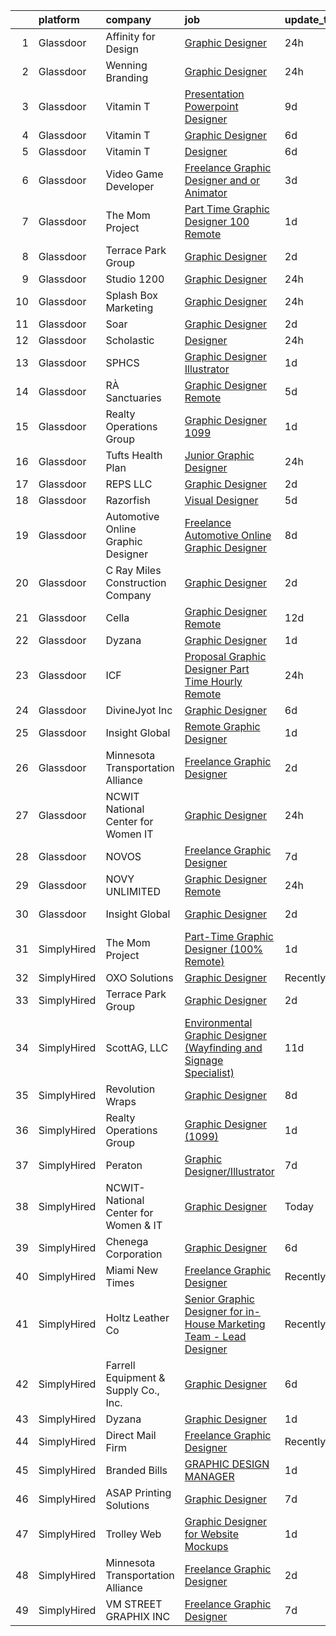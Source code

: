 

|    | platform    | company                              | job                                                                                                                                                                                                                                                                                                                                                                                                                                                                                                                                                                                                                                                                                                                                                                                                                                                                                                                                                                                                                                                                                                             | update_time   | location        |
|---:|:------------|:-------------------------------------|:----------------------------------------------------------------------------------------------------------------------------------------------------------------------------------------------------------------------------------------------------------------------------------------------------------------------------------------------------------------------------------------------------------------------------------------------------------------------------------------------------------------------------------------------------------------------------------------------------------------------------------------------------------------------------------------------------------------------------------------------------------------------------------------------------------------------------------------------------------------------------------------------------------------------------------------------------------------------------------------------------------------------------------------------------------------------------------------------------------------|:--------------|:----------------|
|  1 | Glassdoor   | Affinity for Design                  | [Graphic Designer](https://www.glassdoor.com/partner/jobListing.htm?pos=121&ao=1136043&s=58&guid=00000182afbd09afb1cade1698202b15&src=GD_JOB_AD&t=SR&vt=w&ea=1&cs=1_abce9d60&cb=1660805778156&jobListingId=1008076846950&jrtk=3-0-1ganrq2egkf0k801-1ganrq2evimbv800-3e361e73475e4a8d-)                                                                                                                                                                                                                                                                                                                                                                                                                                                                                                                                                                                                                                                                                                                                                                                                                          | 24h           | Remote          |
|  2 | Glassdoor   | Wenning Branding                     | [Graphic Designer](https://www.glassdoor.com/partner/jobListing.htm?pos=104&ao=1110586&s=58&guid=00000182afbd09afb1cade1698202b15&src=GD_JOB_AD&t=SR&vt=w&ea=1&cs=1_84d41590&cb=1660805778154&jobListingId=1008076330362&cpc=B101C867B3EF2D75&jrtk=3-0-1ganrq2egkf0k801-1ganrq2evimbv800-c485980670948cf3--6NYlbfkN0D0ZqxdZg2TwcIemQ4yr89eGinLCR7bn2QHXosobzuZILo9zeyiR6UThHd_NX6BBzL1JwMeWMYkNuVdhl0JqmLx_D-bFfIvV3M0Qf_18-6v7B3YE5fdFXRv9a6-l1g2faVP8YuQ5Rb4ve7DfEtK21COq-5JkBPlfe88Apxx3bfn2URnVq3gmSttj2mCXXN8Qzvr_SA2z4xJR941MCnT7hcnp-1ker0Y57lN5GF4pp-haUl7wD5jUxsKwzSxW-wWJ0UidAQEGiM2ZLAywX349Z2Iw8Kw7QPI-ReqnyL0xylXpYGh83MbJIX2lA2oZUGZdRa5rIjoinp_6PuWAmlM_oNqdS5ofoaoiMQ0tHXByh-hg_jEw63IzBTloUIsB2g_SIJYLrN9pM_hqaYazqCoNsfHazj71iBv37wGBaL_-RCkKjFpeQ53erLsK80EyxwzVhd9aPBDyJuXERlW9oJhQ30DYgYkmje8v3mCgMTgfWoRoTq6QHzSpjwA-UB5IhYBc_k%3D)                                                                                                                                                                                                                                                       | 24h           | Remote          |
|  3 | Glassdoor   | Vitamin T                            | [Presentation   Powerpoint Designer](https://www.glassdoor.com/partner/jobListing.htm?pos=113&ao=1110586&s=58&guid=00000182afbd09afb1cade1698202b15&src=GD_JOB_AD&t=SR&vt=w&cs=1_37490f19&cb=1660805778155&jobListingId=1008060440907&cpc=F41FEAB56D215062&jrtk=3-0-1ganrq2egkf0k801-1ganrq2evimbv800-7b125b6b6891fb07--6NYlbfkN0DMrcEu7yrtATojKJA7cEzGQ3FdRGWLh0CZQInL4ECGI6k5tN82kdM0cJmh4vC7Ggg4SHAspzko-y_G6PS2Oo9RHeR2BOLdDx4Oruep3pZDaiDQn5e4aDrmx7JJJjymfqOfiEVOHXjXgZhAc887K4GFUufqTYIoc9RhEJjXorDCCC4QbKcidvX3GJstW9gs-cnNYdFRC97dyzYYlZvSAa_fOeSfo4HQxm9QfAo-UU9ExHkzWPT5AFn1WBmeXt_sG0uDQGu27hxzQVUMuKH35OpDAmX_ggkyfvmozDBHxziowUrwJEPLEzuQWHYx7FuuenI09Y3u1an2ZuWsa-gSRNVAG8sTwV1oedZuQDq6DsVvkCSZBYrVfmABGq0fYzKzzPTUxtshozpY0jGUhM-7UpK9RvGXrAKY-DS6UHziMtWbNWTb9BFw2ijndNBDboMIp9NOuIjb-ih-c5CQZg-pZmWkJRmUjMj0gxFSmLeMOT4t9Q%3D%3D)                                                                                                                                                                                                                                                            | 9d            | Dallas, TX      |
|  4 | Glassdoor   | Vitamin T                            | [Graphic Designer](https://www.glassdoor.com/partner/jobListing.htm?pos=109&ao=1110586&s=58&guid=00000182afbd09afb1cade1698202b15&src=GD_JOB_AD&t=SR&vt=w&cs=1_fcc26c24&cb=1660805778155&jobListingId=1008067438895&cpc=654405A9B1E0A9F5&jrtk=3-0-1ganrq2egkf0k801-1ganrq2evimbv800-aa8d4b2969764c0a--6NYlbfkN0DMrcEu7yrtATojKJA7cEzGQ3FdRGWLh0CZQInL4ECGI6k5tN82kdM0OKoro5eXmjqX99AmRX3Yw8ylM-wLnEvZqG-uz_R90RAnifz3vfQyi2zn8L0YdWanDjOweLKNtRuRAJV6LSBD2l1AgUfzcx6YopJLBYgVGW_Eo8j9UQBVvOUqq1ryt4vimu2RAnsFJmb48P4TChEF4BqLC3yHNtW5j-KIu2_jHCd7KYEY-mkiieXl4sQpUT1vtBvBY5yz9BlI7efp1F8r0cuY7eOMjvde1thVt1FnF6JwRXjSjVrZLIoJonXIHwMdLQcuEsLkOJPZIE0dnXPEbv8otPsiaUQo6-xlgdHxPLixcBvP6qXCIQ5DG3JwmOb-MA6mNTDAqU10BL0QDn9aKpn6ZZPrNFIgH3_WI_F5Y2alNjUjuCOTndacwt5YGrW3UqDG7cmBVBEGZo3gxCRJB-lHZb7WaD4tvPX0NxY2AOg%3D)                                                                                                                                                                                                                                                                                            | 6d            | Remote          |
|  5 | Glassdoor   | Vitamin T                            | [Designer](https://www.glassdoor.com/partner/jobListing.htm?pos=111&ao=1110586&s=58&guid=00000182afbd09afb1cade1698202b15&src=GD_JOB_AD&t=SR&vt=w&cs=1_8e1b389c&cb=1660805778155&jobListingId=1008067123848&cpc=654405A9B1E0A9F5&jrtk=3-0-1ganrq2egkf0k801-1ganrq2evimbv800-e8bbcd048685fe7b--6NYlbfkN0DMrcEu7yrtATojKJA7cEzGQ3FdRGWLh0CZQInL4ECGI6k5tN82kdM0OKoro5eXmjqyzEVUZnlHG5W5HgnjTC88c-rcu1gh7x9eskjIywpRYjw4aPvuzrFE_U9arxAWHvN-40LF8fAsb7feK6r0Bueh0bE4oowYdzlMtoGhnjVvnbXYBet9PUQxY-PIu9idncU34nxM2xX1cxSsBFVT213R7BiMSUfJo5XnnQyQbx5u5LXU7Fd_SYPLeDFqAqp8Z2PBe1PRd8RnWgrxoa2dqETkqhTmKhAYw9NL5-sCqQOa9S0wOqv02k0IS997a0N3hf52-Jth-NSyIkB_QCdHhExtVrVM6tvBAjl1SiIwytoBaGyV_otAlh4cvEV2pLucElSwai8b2bLxWIx97nYgK_qYkoionz6KmJ7cIyRe2jqYL7Q7Y6BCs6YoPvBo8dWxBwaWLua5FNk5rAgUhS2ouiyNjhrKOdvRYp8%3D)                                                                                                                                                                                                                                                                                                    | 6d            | Remote          |
|  6 | Glassdoor   | Video Game Developer                 | [Freelance Graphic Designer and or Animator](https://www.glassdoor.com/partner/jobListing.htm?pos=130&ao=1136043&s=58&guid=00000182afbd09afb1cade1698202b15&src=GD_JOB_AD&t=SR&vt=w&ea=1&cs=1_9d953e76&cb=1660805778157&jobListingId=1008070452913&jrtk=3-0-1ganrq2egkf0k801-1ganrq2evimbv800-793317e3e59669ea-)                                                                                                                                                                                                                                                                                                                                                                                                                                                                                                                                                                                                                                                                                                                                                                                                | 3d            | Remote          |
|  7 | Glassdoor   | The Mom Project                      | [Part Time Graphic Designer  100  Remote ](https://www.glassdoor.com/partner/jobListing.htm?pos=108&ao=1110586&s=58&guid=00000182afbd09afb1cade1698202b15&src=GD_JOB_AD&t=SR&vt=w&cs=1_cf9bab86&cb=1660805778155&jobListingId=1008074275055&cpc=32EE424DE2B657EB&jrtk=3-0-1ganrq2egkf0k801-1ganrq2evimbv800-330ebd277f8126b8--6NYlbfkN0BDp_epf89aHDQhKpPegNJQ_ldQpEFZQsM9OcONMGxWx6pU56EKHF58QjVdAUvn2gX7La79Eyvjo0EYVnD72n8EaWrNnGwFGjAghniODtMkO-hKY88_AQtjaniY-Nm79hJJ9Ujq8EX508Fc0VbdHan5vkkbmIkPK6GbLeoeEJuIUQnP4Ew5ld3OSE543pFOD1DSE-CMTkOJBZPWgqOPKRui052WRkL9f5xbVBmRKTtJrZ4IYUr_Nt4DkGOGd0uTBD1-6dEpIvz3JT5UJbdiy2HA5f0NwVj4yd-MKamiWMQ0iJ8S-0a2KsL8Tu_obO7vPjuWwlrCl6EgtBIxb0C_9NewrcobCWeG_0Y2TnnpNyG-dEu0T9zJXjzL0Y-mWAfaHUxuT9TJb4rl6BqFqIddzW8gGYv_xwWHIE6KAUqFr5JqE_7XHZOLAmVlQgMdcxNEokC8GqQKR14iuCxBZGJJWGV3nsoZu6xenRpNaEKdjtrYN8TXaA1wwMfNIqZCZjTbK3udt6SbDO4fIeecLW4iPWJGpxq5vvQrqubzC8sSjNKYbOKPth4z34f7i8hGTO-5fcyMdvAKplqYhA%3D%3D)                                                                                                                                                      | 1d            | Remote          |
|  8 | Glassdoor   | Terrace Park Group                   | [Graphic Designer](https://www.glassdoor.com/partner/jobListing.htm?pos=101&ao=1110586&s=58&guid=00000182afbd09afb1cade1698202b15&src=GD_JOB_AD&t=SR&vt=w&ea=1&cs=1_5d93ded9&cb=1660805778154&jobListingId=1008071771163&cpc=723ADC3DFE402989&jrtk=3-0-1ganrq2egkf0k801-1ganrq2evimbv800-1d00a75cd6ac082a--6NYlbfkN0Bo_CM2a8GgFIiw_-9fb5ug3xmG_MFCzpxBl7ntROtVZTUTxHtYlRzz3lw_bP8ctj5GdDi05X6UjoVBm9mDJGIGWdcVjIqK8pDDmJmd-nspBUEUl_wy8LI9qwPmmidA7fEAc2HS7zcIM2VU1Lo_Z70hDIeXVdpCHNHoxpNIJTTu-2WsIY3EVyCX3PRbQ8PWsN8vLlRe7kNzkIV6lQ_W5oiMjwuRZWWixdJzWINJviKEDjUamb8j93-LexeJ_XOQeHl6C1E-H72YCmXUYajfs47EfwMM3BZBqtees16rCGKP2zmsOX3tk-UpjLh31yxwmcVFGk2IIDlIDn7ILHs8dS4j0_ORn6fCqqir_aoiJ9mWNIvbtrpQSCTqAZ6tnuDiaFtvZKgAGAPYMAlzuA4--c6OVjXVxzlON8szlAQS2bFsL0F_TyQqXoberuFbmtKGBQjlNENcWKX-AahPIC1kpa8v7vaue500dEsN0_DcuwUBpuX5oh4DU4ip)                                                                                                                                                                                                                                                                     | 2d            | Remote          |
|  9 | Glassdoor   | Studio 1200                          | [Graphic Designer](https://www.glassdoor.com/partner/jobListing.htm?pos=117&ao=1136043&s=58&guid=00000182afbd09afb1cade1698202b15&src=GD_JOB_AD&t=SR&vt=w&ea=1&cs=1_728c700d&cb=1660805778156&jobListingId=1008076499242&jrtk=3-0-1ganrq2egkf0k801-1ganrq2evimbv800-27a5acb974c1b6ef-)                                                                                                                                                                                                                                                                                                                                                                                                                                                                                                                                                                                                                                                                                                                                                                                                                          | 24h           | Millburn, NJ    |
| 10 | Glassdoor   | Splash Box Marketing                 | [Graphic Designer](https://www.glassdoor.com/partner/jobListing.htm?pos=103&ao=1110586&s=58&guid=00000182afbd09afb1cade1698202b15&src=GD_JOB_AD&t=SR&vt=w&ea=1&cs=1_1b8fb16c&cb=1660805778154&jobListingId=1008076304705&cpc=7095061949A44974&jrtk=3-0-1ganrq2egkf0k801-1ganrq2evimbv800-d7a16c943990c564--6NYlbfkN0C2ruSLbldHgJRxGqX58M4ekFWuaOJ1Xy3nZgzYPyc2K4UJMQOsbEgOIcm169CUs25xU0PcQLCgJ6GPFtSL0QFgvy6B0CeP3y-taUoya5e91fWrYzHLC1NAGEZqqOamuUeEhRp7WRo-PJWF8NVa_JK04x382KPEWgru9GxVBsT-DTe0ntIHRHeP0SY7O-pFFb7XRKiVZJU6kWZPw01ByAriXoBhRxAd2vpZM-Ycf5sdHMj7JxLQhndz6VbPanKVk-0YC5odnh9EHGYyVKYtO6UCXw6NgkfaelWMwkHHnbrraY3gtsNI_aJhfQuBPXg04J6NYzoYU7Yx1Ath2bAEfyZKiKvZ9Ul82xJsKy4_l6q_e81zZ8JRxMajpgYLJL4253kcemkqP079hM1EYttBYvD6I-e0WrTseSwhogTgzx1u6ctS_ndd3DrWSfsFBXApIDZjYLSN7ITrgWp8iaE_KW10hE-gRziMP7qCJFjhT0ZAG2heYESALNwkcvMe38n8EBkr0uLXizeHwQ%3D%3D)                                                                                                                                                                                                                                         | 24h           | Remote          |
| 11 | Glassdoor   | Soar                                 | [Graphic Designer](https://www.glassdoor.com/partner/jobListing.htm?pos=128&ao=1136043&s=58&guid=00000182afbd09afb1cade1698202b15&src=GD_JOB_AD&t=SR&vt=w&ea=1&cs=1_ff9cf0a4&cb=1660805778156&jobListingId=1008072724127&jrtk=3-0-1ganrq2egkf0k801-1ganrq2evimbv800-722e3f9ec8766636-)                                                                                                                                                                                                                                                                                                                                                                                                                                                                                                                                                                                                                                                                                                                                                                                                                          | 2d            | Remote          |
| 12 | Glassdoor   | Scholastic                           | [Designer](https://www.glassdoor.com/partner/jobListing.htm?pos=122&ao=1136043&s=58&guid=00000182afbd09afb1cade1698202b15&src=GD_JOB_AD&t=SR&vt=w&cs=1_3f29c440&cb=1660805778156&jobListingId=1008077088656&jrtk=3-0-1ganrq2egkf0k801-1ganrq2evimbv800-26289974226b13d3-)                                                                                                                                                                                                                                                                                                                                                                                                                                                                                                                                                                                                                                                                                                                                                                                                                                       | 24h           | Florida         |
| 13 | Glassdoor   | SPHCS                                | [Graphic Designer Illustrator](https://www.glassdoor.com/partner/jobListing.htm?pos=102&ao=1110586&s=58&guid=00000182afbd09afb1cade1698202b15&src=GD_JOB_AD&t=SR&vt=w&ea=1&cs=1_7f4383ef&cb=1660805778154&jobListingId=1008074283382&cpc=B101C867B3EF2D75&jrtk=3-0-1ganrq2egkf0k801-1ganrq2evimbv800-2a72cb7d6b3f9410--6NYlbfkN0Bi-g4OEguhQEx4pjzkmulzkFDPdVMQm6g82nLRMcVRUF5sKbzF-Q1eYkv0t9mq9R9KH19frlOITwmoHFU-9TEn7vGqjbj77RxIrSR7VdncGUwsi2Sm9TVJaiF0W9z9xa2ZMicEFrvtAL3-AW67ZvlXtTNXImf8kei1TlJFA8fYZL9-hLHSJBC9XB7HO-2M2nY1gPA8xFnwta6LXJAYWYV7vXoOnmnsHNlULgnCqIqLWWH_evPF5SKNkhNNbQPgBpGR6Cg0WsCWkPY3ahjv6ic05IseE8tL18w-Q6JeS3dB3gVsm_PQ6MQcp9GkTq93kQox2-6Q7JV3Fyv56BjALqEmYIVHZunuhnU7s9aUQs-fxdFPQfB7DQ4lZub0eui7EwAvQnIu_6Mw63xbL9rTua_NcVihrmsSdFTsriDARZsmm8txg1s3ILHnYja2J6zLBP8bRHf8D8ju95Bd1e2BKn4LgamTjs5E9VoNQejY0-bM_R9v80DkwYkm-t0504ftdms%3D)                                                                                                                                                                                                                                           | 1d            | Remote          |
| 14 | Glassdoor   | RÀ Sanctuaries                       | [Graphic Designer   Remote](https://www.glassdoor.com/partner/jobListing.htm?pos=116&ao=1136043&s=58&guid=00000182afbd09afb1cade1698202b15&src=GD_JOB_AD&t=SR&vt=w&ea=1&cs=1_c324eb58&cb=1660805778155&jobListingId=1008068962593&jrtk=3-0-1ganrq2egkf0k801-1ganrq2evimbv800-0ae8cea657eda345-)                                                                                                                                                                                                                                                                                                                                                                                                                                                                                                                                                                                                                                                                                                                                                                                                                 | 5d            | Billings, MT    |
| 15 | Glassdoor   | Realty Operations Group              | [Graphic Designer  1099 ](https://www.glassdoor.com/partner/jobListing.htm?pos=120&ao=1136043&s=58&guid=00000182afbd09afb1cade1698202b15&src=GD_JOB_AD&t=SR&vt=w&ea=1&cs=1_06eb8845&cb=1660805778156&jobListingId=1008074211188&jrtk=3-0-1ganrq2egkf0k801-1ganrq2evimbv800-1734b7b58fd6ba06-)                                                                                                                                                                                                                                                                                                                                                                                                                                                                                                                                                                                                                                                                                                                                                                                                                   | 1d            | Remote          |
| 16 | Glassdoor   | Tufts Health Plan                    | [Junior Graphic Designer](https://www.glassdoor.com/partner/jobListing.htm?pos=115&ao=1136043&s=58&guid=00000182afbd09afb1cade1698202b15&src=GD_JOB_AD&t=SR&vt=w&cs=1_ef596ad4&cb=1660805778155&jobListingId=1008076584296&jrtk=3-0-1ganrq2egkf0k801-1ganrq2evimbv800-7dde6f76d0b004b1-)                                                                                                                                                                                                                                                                                                                                                                                                                                                                                                                                                                                                                                                                                                                                                                                                                        | 24h           | Remote          |
| 17 | Glassdoor   | REPS  LLC                            | [Graphic Designer](https://www.glassdoor.com/partner/jobListing.htm?pos=123&ao=1136043&s=58&guid=00000182afbd09afb1cade1698202b15&src=GD_JOB_AD&t=SR&vt=w&ea=1&cs=1_d310f5c9&cb=1660805778156&jobListingId=1008072470944&jrtk=3-0-1ganrq2egkf0k801-1ganrq2evimbv800-4b9c18e6a2eef5c9-)                                                                                                                                                                                                                                                                                                                                                                                                                                                                                                                                                                                                                                                                                                                                                                                                                          | 2d            | Remote          |
| 18 | Glassdoor   | Razorfish                            | [Visual Designer](https://www.glassdoor.com/partner/jobListing.htm?pos=127&ao=1136043&s=58&guid=00000182afbd09afb1cade1698202b15&src=GD_JOB_AD&t=SR&vt=w&ea=1&cs=1_5cb00fc7&cb=1660805778156&jobListingId=1008069448320&jrtk=3-0-1ganrq2egkf0k801-1ganrq2evimbv800-25e2e01d5867b217-)                                                                                                                                                                                                                                                                                                                                                                                                                                                                                                                                                                                                                                                                                                                                                                                                                           | 5d            | Chicago, IL     |
| 19 | Glassdoor   | Automotive Online Graphic Designer   | [Freelance Automotive Online Graphic Designer](https://www.glassdoor.com/partner/jobListing.htm?pos=112&ao=1110586&s=58&guid=00000182afbd09afb1cade1698202b15&src=GD_JOB_AD&t=SR&vt=w&ea=1&cs=1_a3952131&cb=1660805778155&jobListingId=1008062665826&cpc=FA84DF7EA1EC2398&jrtk=3-0-1ganrq2egkf0k801-1ganrq2evimbv800-e6cba8c07fc3ce8d--6NYlbfkN0DErd5I9McD7cRkBvdvpgLNNu9G_nar-sNj4cKQCjkRCIjXfPSy6d0xbkvT_D_ecSKPU5kzDGHqsOjaScAUUXJUGrP7g0KKBrC0EO4e1OLVkrrVXnn7f-vdUbM7rPXDvMD-B57H2IXrZzXhxrBqvEGn4_HY80ZEM-UwUUpuvLDQnlVgBdCbn-mi4t41Tci38kxh_KT5p1TPOfBZj5gbbexw-dWSKRxWw3mXfubGxr0VyCUIJ5w7ZFyG2Qj12w286y9EMSXyqmdXnYmIOi9DPFz5UoCwr4kBxPX89k7kD1UYKyF-zKdxnxUICWnXF45eooA6a7wXaZhXJA-cjfiEdlgRnvWv4aOI6p1pF4yNViv52eTOqfLd5PuhFLtsMcwSQ4Qb33E74sBbOTId-AERipYrbXUrmM2YrdnrMKFzx7KCgGlcryEjNkJN7QLoQksqvnj9IMOcO3CgkGPLnzgrZFi7juvj-Qy7Wrgg5TEmLYkr06z9OR8A5WtEhpJN1orL3zVT1b7MQOV_6CRR3OTIU1xwbhaN3rFV2pw%3D)                                                                                                                                                                                           | 8d            | Remote          |
| 20 | Glassdoor   | C Ray Miles Construction Company     | [Graphic Designer](https://www.glassdoor.com/partner/jobListing.htm?pos=126&ao=1136043&s=58&guid=00000182afbd09afb1cade1698202b15&src=GD_JOB_AD&t=SR&vt=w&ea=1&cs=1_b53efbf5&cb=1660805778156&jobListingId=1008072324459&jrtk=3-0-1ganrq2egkf0k801-1ganrq2evimbv800-163c6df2496e2824-)                                                                                                                                                                                                                                                                                                                                                                                                                                                                                                                                                                                                                                                                                                                                                                                                                          | 2d            | Remote          |
| 21 | Glassdoor   | Cella                                | [Graphic Designer  Remote ](https://www.glassdoor.com/partner/jobListing.htm?pos=106&ao=1110586&s=58&guid=00000182afbd09afb1cade1698202b15&src=GD_JOB_AD&t=SR&vt=w&cs=1_f7a10519&cb=1660805778155&jobListingId=1008055100464&cpc=8795CF9063CD573D&jrtk=3-0-1ganrq2egkf0k801-1ganrq2evimbv800-8a21539ff37dcdf0--6NYlbfkN0ABL5jwqrJX8j4-zsE1pdctockIOMh3bUiDojLxDHSgft-IBPHc-ugKxXUaFJpc9ddl6vOEnOsXPysqrjtM0iNgqtRTLvWMnSGnxWTTpevr33enHPKvmeiN2j5AHOW80dhcByS70jb9Pg4Nn-OYaqNkCkgWk0AbKBiPIythtbGon_lFVnCjQ4CwXEILHGDQJ7TXD8zAUvOK4Ns3aqZBfmb0uOpeWmViIgKCuMSaSEXpQaPREg12sFl7WL-vNMG3F7gxZ3Hkp1yPTUAgNR9zi4evw5wLIHUKdlP28lboMNwb6r9R_Z6CqXx68h2cbEpiJJne4xHB1DXf_rTIbxZI7_e-ON-fPAh_mvHoTEoamdlMeL4F3KHsc4-AWJL7Tm1MwSh22X4fP3_xnzhposS5r2drT-QnT3GDw14Q0xvZDK_rZVlx3p1NVtDcOiAQQp815xNAUzbM_wwMdgPagWOApEiAw-drstPZ-VO0V9xECdHFVQK0QQihLE4iOPRe1STeaRKpuHyV3PKkJ2tzrxlowadKv95jo9Vh8tVsbtF21udlUyfDcLnwVYTRszBq-VyABk5dT1Pipo3XEH-1bj-7dnZ1X1dVpZgSaz15BjLoO3GP5jtxe42SqTuS7V18Bzb0ZLMJaEYEVjshq7Bc6tokt62xPtykIG-XTL-lX5OCnVpeU1BzLiB3aMo5jmQ2KiH9xKdTqLpXCxsVkzNGPDPTHdrXqEXQjWCnVFSg4SWzT8QDUe7s529hkPPl) | 12d           | Bridgewater, NJ |
| 22 | Glassdoor   | Dyzana                               | [Graphic Designer](https://www.glassdoor.com/partner/jobListing.htm?pos=119&ao=1136043&s=58&guid=00000182afbd09afb1cade1698202b15&src=GD_JOB_AD&t=SR&vt=w&ea=1&cs=1_79427019&cb=1660805778156&jobListingId=1008074409889&jrtk=3-0-1ganrq2egkf0k801-1ganrq2evimbv800-4da9dba61733c90e-)                                                                                                                                                                                                                                                                                                                                                                                                                                                                                                                                                                                                                                                                                                                                                                                                                          | 1d            | Remote          |
| 23 | Glassdoor   | ICF                                  | [Proposal Graphic Designer   Part Time  Hourly  Remote ](https://www.glassdoor.com/partner/jobListing.htm?pos=124&ao=1136043&s=58&guid=00000182afbd09afb1cade1698202b15&src=GD_JOB_AD&t=SR&vt=w&cs=1_2907d190&cb=1660805778156&jobListingId=1008076406061&jrtk=3-0-1ganrq2egkf0k801-1ganrq2evimbv800-0d2cb1f4aa537b3f-)                                                                                                                                                                                                                                                                                                                                                                                                                                                                                                                                                                                                                                                                                                                                                                                         | 24h           | Virginia        |
| 24 | Glassdoor   | DivineJyot Inc                       | [Graphic Designer](https://www.glassdoor.com/partner/jobListing.htm?pos=129&ao=1136043&s=58&guid=00000182afbd09afb1cade1698202b15&src=GD_JOB_AD&t=SR&vt=w&ea=1&cs=1_f64f6f45&cb=1660805778157&jobListingId=1008067095860&jrtk=3-0-1ganrq2egkf0k801-1ganrq2evimbv800-154213a4f209e091-)                                                                                                                                                                                                                                                                                                                                                                                                                                                                                                                                                                                                                                                                                                                                                                                                                          | 6d            | Remote          |
| 25 | Glassdoor   | Insight Global                       | [Remote Graphic Designer](https://www.glassdoor.com/partner/jobListing.htm?pos=107&ao=1110586&s=58&guid=00000182afbd09afb1cade1698202b15&src=GD_JOB_AD&t=SR&vt=w&ea=1&cs=1_574cdb48&cb=1660805778155&jobListingId=1008074712810&cpc=F41FEAB56D215062&jrtk=3-0-1ganrq2egkf0k801-1ganrq2evimbv800-fb366ee89e6fc0e8--6NYlbfkN0BKkHZu3wF05EeDimN_p6sYpKCMArvwa95YdH7UpkaBCkTAlOdu2lVgOjnIvSmYTqfdgaR_BWnDQExihk1U2JzHs5oQvI8sAJQzTyHbfsiQgVyC-EDoQSchdQFT8cHD93EpIKcat8Nf6HqkcKaW0PeTDGa0fltAZD0N4uBrCf135fxZ4BNnrG9IqfOziX9pDSHN75010bC1toa2E_SZ4EdQ2p8adtfthfy4XN5ECvvwq7K7a3p4dp3J1WmWdjz4sus5Xq1pYqrrwpbuZhqHsrgAex2HodvtHAMhnO9U_mF93XxpVjgA7jDcsKl7UX_vqjL_ksmLDZDM1sX8KtJRlyWBIDNDuG54Y6K_lwKPrCaYvDbX_03vSzad09DNQpPgweugdKneFg7HBwNksjJDOwUsjAR3lCYlG7S14wiejrVYyyzO90StYAmoIu1FeqJgqqodbFFcoHukxoykRt5qj6oClfb58CcVyGHR6KbdkzuYKUAU038_5cFn87D-rskrkHdtY440B0dXQA%3D%3D)                                                                                                                                                                                                                                  | 1d            | Remote          |
| 26 | Glassdoor   | Minnesota Transportation Alliance    | [Freelance Graphic Designer](https://www.glassdoor.com/partner/jobListing.htm?pos=105&ao=1110586&s=58&guid=00000182afbd09afb1cade1698202b15&src=GD_JOB_AD&t=SR&vt=w&ea=1&cs=1_28fa8f2c&cb=1660805778155&jobListingId=1008072021895&cpc=2CAED5C921A5F994&jrtk=3-0-1ganrq2egkf0k801-1ganrq2evimbv800-ee6ff1d4bb3c0db0--6NYlbfkN0AYIUAOTS_slK1hxyk2KdLG8WZHXXsjSj694b9_x2q8aXeLO7nns8aawagvYkuNcE8mgQMH7ipWWSgfauYF0FYvvlKAuSQlWWdLSDic2zZNiIlWNgiV-y_X91g2oOa1y8PkvIVX_8Tm-MsWj2oe7qW1n_JzxOLrZtKmGNOEGiH7NuvHKyygc-IzGXipqWHXCEFzXQlhJbl7DgydgFAploodEYSdfKSluq3FdtGXuZnceiRcH_GTnzNHNxZVi-6LZsyYWbxxm6KpB0TCL3SdjftXZXeYeKYqN0pT1eR_mWstOsjT1RL4BkWxfa-p1oOMTcl7lKj8e-KVJUeNQMWflTmrb_5mmSmGLioJgyFB4GU14LW7vjJaEFLPb-7BafcxvkVAb-T8SG0E7yf18Gvk3-magZP-eD0FwltD1vsjxME_5YjFRpuznT-RAZLrDn8oDjbbVyS6a0AY9MScdlses6GgIMVPt526HittFd2E9JIhagAXwgtWWe9p)                                                                                                                                                                                                                                                           | 2d            | Remote          |
| 27 | Glassdoor   | NCWIT National Center for Women   IT | [Graphic Designer](https://www.glassdoor.com/partner/jobListing.htm?pos=118&ao=1136043&s=58&guid=00000182afbd09afb1cade1698202b15&src=GD_JOB_AD&t=SR&vt=w&ea=1&cs=1_dc1fa77c&cb=1660805778156&jobListingId=1008076255952&jrtk=3-0-1ganrq2egkf0k801-1ganrq2evimbv800-a2a2e66200296c62-)                                                                                                                                                                                                                                                                                                                                                                                                                                                                                                                                                                                                                                                                                                                                                                                                                          | 24h           | Remote          |
| 28 | Glassdoor   | NOVOS                                | [Freelance Graphic Designer](https://www.glassdoor.com/partner/jobListing.htm?pos=125&ao=1136043&s=58&guid=00000182afbd09afb1cade1698202b15&src=GD_JOB_AD&t=SR&vt=w&ea=1&cs=1_8ce0519c&cb=1660805778156&jobListingId=1008065569895&jrtk=3-0-1ganrq2egkf0k801-1ganrq2evimbv800-09234b0806d38a8a-)                                                                                                                                                                                                                                                                                                                                                                                                                                                                                                                                                                                                                                                                                                                                                                                                                | 7d            | Remote          |
| 29 | Glassdoor   | NOVY UNLIMITED                       | [Graphic Designer  Remote ](https://www.glassdoor.com/partner/jobListing.htm?pos=114&ao=1136043&s=58&guid=00000182afbd09afb1cade1698202b15&src=GD_JOB_AD&t=SR&vt=w&ea=1&cs=1_e9774445&cb=1660805778155&jobListingId=1008076560976&jrtk=3-0-1ganrq2egkf0k801-1ganrq2evimbv800-278821e63e23f65f-)                                                                                                                                                                                                                                                                                                                                                                                                                                                                                                                                                                                                                                                                                                                                                                                                                 | 24h           | Remote          |
| 30 | Glassdoor   | Insight Global                       | [Graphic Designer](https://www.glassdoor.com/partner/jobListing.htm?pos=110&ao=1110586&s=58&guid=00000182afbd09afb1cade1698202b15&src=GD_JOB_AD&t=SR&vt=w&ea=1&cs=1_57799c1b&cb=1660805778155&jobListingId=1008072469756&cpc=AC285F3A3ECA6BB0&jrtk=3-0-1ganrq2egkf0k801-1ganrq2evimbv800-94bc4dfec7494e9c--6NYlbfkN0BKkHZu3wF05EeDimN_p6sYpKCMArvwa95YdH7UpkaBCuXZAtggzO9lWFPdGsiWEnWoZKOtGEPRM2VDjm19OBMzX7uidoA9K6x6e119oZHhSg-cTAe1kYo1YZr0R8xgKo_Nm_6Iax-6L00BR3UBTLOWYv6fNRwXUwiMpRoMu4HTQtFGovdlvFxlR8XhnDwa19PDaqXFu5ypf-cxmDiPlNDa9wOhiVUeH0NtKxu9yp_nquGQVRotzGUpgolwWFGygj3oI2XxQxFUN4A2DcLDTAyHUNnywCu-eXxrOoStx8Ac7yoBltgRgUUwIY6-7znD2wAogmp3ebVN4H_JVUDsffQIAg8PJ43Y5yi7UGMX9JLoM84cuw6DExJHxK92TZpSjZhl6wBDFxTcxK4gK7nKQZ9nD3D7XHlaabL5fLHu5Ph2ImkvGBjlnN1a7vJiDm2U627d3uofzYKogOYZFUX0bfWMrQTITbpUiQKHGWv5xYv9CKe90ZcgaqCPug8IjONWUJBLqQmbI04_8A%3D%3D)                                                                                                                                                                                                                                         | 2d            | San Ramon, CA   |
| 31 | SimplyHired | The Mom Project                      | [Part-Time Graphic Designer (100% Remote)](https://www.simplyhired.com/job/m3uOm2pmoLeKjUgAyfi94OJplJct2Jr1_3rVgHOrjSpIo8uyiF2A_g?q=graphic+designer)                                                                                                                                                                                                                                                                                                                                                                                                                                                                                                                                                                                                                                                                                                                                                                                                                                                                                                                                                           | 1d            | Remote          |
| 32 | SimplyHired | OXO Solutions                        | [Graphic Designer](https://www.simplyhired.com/job/BXUyWLRJM5GqlXxmpwBw-g_A_qs7M6-f7IDZTvQqqHxFROKtKw3p1Q?q=graphic+designer)                                                                                                                                                                                                                                                                                                                                                                                                                                                                                                                                                                                                                                                                                                                                                                                                                                                                                                                                                                                   | Recently      | Adobe, AZ       |
| 33 | SimplyHired | Terrace Park Group                   | [Graphic Designer](https://www.simplyhired.com/job/DSZRRfWyj_cvGHUe751Sal9hBnpHc1TVgGhhB2yDzkaUfDixLAnFKA?q=graphic+designer)                                                                                                                                                                                                                                                                                                                                                                                                                                                                                                                                                                                                                                                                                                                                                                                                                                                                                                                                                                                   | 2d            | Remote          |
| 34 | SimplyHired | ScottAG, LLC                         | [Environmental Graphic Designer (Wayfinding and Signage Specialist)](https://www.simplyhired.com/job/5HP6QgZc3rEGhJ6wOWTHKjnhiTPCPpDL4lc40jzlUA02vsIXbbBlng?q=graphic+designer)                                                                                                                                                                                                                                                                                                                                                                                                                                                                                                                                                                                                                                                                                                                                                                                                                                                                                                                                 | 11d           | Santa Rosa, CA  |
| 35 | SimplyHired | Revolution Wraps                     | [Graphic Designer](https://www.simplyhired.com/job/0IoJXSVhf8N3kXtF9qAukKjtNWYoeZEKC5fUUQyB1wMjySCxvLQYoA?q=graphic+designer)                                                                                                                                                                                                                                                                                                                                                                                                                                                                                                                                                                                                                                                                                                                                                                                                                                                                                                                                                                                   | 8d            | Lincoln, NE     |
| 36 | SimplyHired | Realty Operations Group              | [Graphic Designer (1099)](https://www.simplyhired.com/job/S0U2Ra86oQoXKgeib-CfCflskCNNDxrSEV9D5yACpa41xHeW4EQCMg?q=graphic+designer)                                                                                                                                                                                                                                                                                                                                                                                                                                                                                                                                                                                                                                                                                                                                                                                                                                                                                                                                                                            | 1d            | Remote          |
| 37 | SimplyHired | Peraton                              | [Graphic Designer/Illustrator](https://www.simplyhired.com/job/qPgY2eAAXeFVDClMPiv6aQ7SNQJC_3pr_mCUUoX7ucxkvEQHNHj-lA?q=graphic+designer)                                                                                                                                                                                                                                                                                                                                                                                                                                                                                                                                                                                                                                                                                                                                                                                                                                                                                                                                                                       | 7d            | Chantilly, VA   |
| 38 | SimplyHired | NCWIT-National Center for Women & IT | [Graphic Designer](https://www.simplyhired.com/job/OX40xac-EkhYHU8iSFLUt1iVkMlsPfLoad8d8CQqx7VAg-1Kw_cnCQ?q=graphic+designer)                                                                                                                                                                                                                                                                                                                                                                                                                                                                                                                                                                                                                                                                                                                                                                                                                                                                                                                                                                                   | Today         | Remote          |
| 39 | SimplyHired | Chenega Corporation                  | [Graphic Designer](https://www.simplyhired.com/job/UfTvxOuduJUQXSAk9uCQoq9UMLQNhfjIU67SCzIlpYnTr7ZqmoALyA?q=graphic+designer)                                                                                                                                                                                                                                                                                                                                                                                                                                                                                                                                                                                                                                                                                                                                                                                                                                                                                                                                                                                   | 6d            | Fort Eustis, VA |
| 40 | SimplyHired | Miami New Times                      | [Freelance Graphic Designer](https://www.simplyhired.com/job/wi_6HCmnjbq03bVFMEGnM2FDq-V5M1jvoBobHVayAP1yNqjngyPGYA?q=graphic+designer)                                                                                                                                                                                                                                                                                                                                                                                                                                                                                                                                                                                                                                                                                                                                                                                                                                                                                                                                                                         | Recently      | Remote          |
| 41 | SimplyHired | Holtz Leather Co                     | [Senior Graphic Designer for in-House Marketing Team - Lead Designer](https://www.simplyhired.com/job/F_Kt23INLJMMrrSNsadIE6F4ODnljQ5kbfhwR7Aj1bnQZxh4FlrLNQ?q=graphic+designer)                                                                                                                                                                                                                                                                                                                                                                                                                                                                                                                                                                                                                                                                                                                                                                                                                                                                                                                                | Recently      | Huntsville, AL  |
| 42 | SimplyHired | Farrell Equipment & Supply Co., Inc. | [Graphic Designer](https://www.simplyhired.com/job/xH_wcnk71QvI-UPsNAqBxjGhul3oPw81IpX4v74lwY23anT3Kcj61A?q=graphic+designer)                                                                                                                                                                                                                                                                                                                                                                                                                                                                                                                                                                                                                                                                                                                                                                                                                                                                                                                                                                                   | 6d            | Eau Claire, WI  |
| 43 | SimplyHired | Dyzana                               | [Graphic Designer](https://www.simplyhired.com/job/dFIg21oDYankTe1vfrcHGoYFeKXMvgRA55Bb_z_VTBkyXFkhmYa9lw?q=graphic+designer)                                                                                                                                                                                                                                                                                                                                                                                                                                                                                                                                                                                                                                                                                                                                                                                                                                                                                                                                                                                   | 1d            | Remote          |
| 44 | SimplyHired | Direct Mail Firm                     | [Freelance Graphic Designer](https://www.simplyhired.com/job/UAWAJO5Zuoq_05Sn5bB89OQBH5fsmBfgLGyALbbesiMObR8UsXk4rw?q=graphic+designer)                                                                                                                                                                                                                                                                                                                                                                                                                                                                                                                                                                                                                                                                                                                                                                                                                                                                                                                                                                         | Recently      | Remote          |
| 45 | SimplyHired | Branded Bills                        | [GRAPHIC DESIGN MANAGER](https://www.simplyhired.com/job/e3PBjxz_2s7Xc_X420xOUwxJ0lPRKjKy3wRBcSR8bgLGJMePKg1Fxg?q=graphic+designer)                                                                                                                                                                                                                                                                                                                                                                                                                                                                                                                                                                                                                                                                                                                                                                                                                                                                                                                                                                             | 1d            | Mesa, AZ        |
| 46 | SimplyHired | ASAP Printing Solutions              | [Graphic Designer](https://www.simplyhired.com/job/YXPGq0kbJwdZ05Hwz2JLRomqDT9VbL9FDBc0TN1vD43Stlydx7BAXQ?q=graphic+designer)                                                                                                                                                                                                                                                                                                                                                                                                                                                                                                                                                                                                                                                                                                                                                                                                                                                                                                                                                                                   | 7d            | McAllen, TX     |
| 47 | SimplyHired | Trolley Web                          | [Graphic Designer for Website Mockups](https://www.simplyhired.com/job/6N06TbYHBTldhyqNp3yl_YdR5VaKp9Ik0gsJcbI6XIO-9mXVKncwWA?q=graphic+designer)                                                                                                                                                                                                                                                                                                                                                                                                                                                                                                                                                                                                                                                                                                                                                                                                                                                                                                                                                               | 1d            | Remote          |
| 48 | SimplyHired | Minnesota Transportation Alliance    | [Freelance Graphic Designer](https://www.simplyhired.com/job/pVBq2fY9ahzckUXrsUzQu3oj1VV_D7VnsWzLITpZsX98uOOU5G2QQA?q=graphic+designer)                                                                                                                                                                                                                                                                                                                                                                                                                                                                                                                                                                                                                                                                                                                                                                                                                                                                                                                                                                         | 2d            | Remote          |
| 49 | SimplyHired | VM STREET GRAPHIX INC                | [Freelance Graphic Designer](https://www.simplyhired.com/job/PLIcIuwm_kejGnceLIScnJKU88c-K9_mRbWSCgG-HFx0TNa9MGpQJg?q=graphic+designer)                                                                                                                                                                                                                                                                                                                                                                                                                                                                                                                                                                                                                                                                                                                                                                                                                                                                                                                                                                         | 7d            | San Antonio, TX |